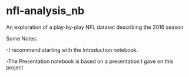 # nfl-analysis_nb
An exploration of a play-by-play NFL dataset describing the 2016 season

Some Notes:

-I recommend starting with the Introduction notebook.

-The Presentation notebook is based on a presentation I gave on this project
